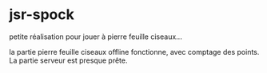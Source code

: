 # jsr-spock
petite réalisation pour jouer à pierre feuille ciseaux...

la partie pierre feuille ciseaux offline fonctionne, avec comptage des points. La partie serveur est presque prête.
